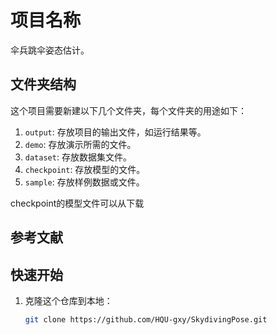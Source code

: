 # 项目名称  

伞兵跳伞姿态估计。  

## 文件夹结构  

这个项目需要新建以下几个文件夹，每个文件夹的用途如下：  

1. `output`: 存放项目的输出文件，如运行结果等。  
2. `demo`: 存放演示所需的文件。  
3. `dataset`: 存放数据集文件。  
4. `checkpoint`: 存放模型的文件。  
5. `sample`: 存放样例数据或文件。  

checkpoint的模型文件可以从下载

## 参考文献



## 快速开始  

1. 克隆这个仓库到本地：  

   ```bash  
   git clone https://github.com/HQU-gxy/SkydivingPose.git

